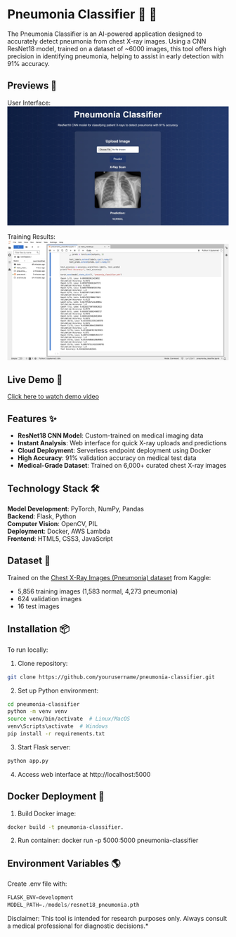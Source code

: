 # Pneumonia Classifier 🔬 🏥
The Pneumonia Classifier is an AI-powered application designed to accurately detect pneumonia from chest X-ray images. Using a CNN ResNet18 model, trained on a dataset of ~6000 images, this tool offers high precision in identifying pneumonia, helping to assist in early detection with 91% accuracy.


## Previews 👀 
User Interface:
[![UI Screenshot](images/UI_Image_2.png)]() 

Training Results:
[![Accuracy Metrics](images/training_results.png)]()  

## Live Demo 🚀  
[Click here to watch demo video](ADD_VIDEO_URL_HERE)  

## Features ✨  
- **ResNet18 CNN Model**: Custom-trained on medical imaging data  
- **Instant Analysis**: Web interface for quick X-ray uploads and predictions  
- **Cloud Deployment**: Serverless endpoint deployment using Docker  
- **High Accuracy**: 91% validation accuracy on medical test data  
- **Medical-Grade Dataset**: Trained on 6,000+ curated chest X-ray images  

## Technology Stack 🛠️  
**Model Development**: PyTorch, NumPy, Pandas  
**Backend**: Flask, Python  
**Computer Vision**: OpenCV, PIL  
**Deployment**: Docker, AWS Lambda  
**Frontend**: HTML5, CSS3, JavaScript  

## Dataset 🔢  
Trained on the [Chest X-Ray Images (Pneumonia) dataset](https://www.kaggle.com/datasets/paultimothymooney/chest-xray-pneumonia) from Kaggle:
- 5,856 training images (1,583 normal, 4,273 pneumonia)
- 624 validation images
- 16 test images

## Installation 📦  
To run locally:  

1. Clone repository:  
```bash
git clone https://github.com/yourusername/pneumonia-classifier.git
```

2. Set up Python environment:
```bash
cd pneumonia-classifier
python -m venv venv
source venv/bin/activate  # Linux/MacOS
venv\Scripts\activate  # Windows
pip install -r requirements.txt
```

3. Start Flask server:
```bash
python app.py
```

4. Access web interface at http://localhost:5000

## Docker Deployment 🐳
1. Build Docker image:
```bash
docker build -t pneumonia-classifier.
```

2. Run container:
docker run -p 5000:5000 pneumonia-classifier

## Environment Variables 🌎
Create .env file with:
```python
FLASK_ENV=development
MODEL_PATH=./models/resnet18_pneumonia.pth
```

Disclaimer: This tool is intended for research purposes only. Always consult a medical professional for diagnostic decisions.*
